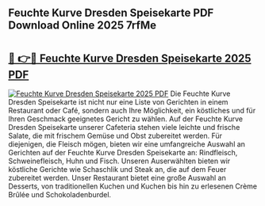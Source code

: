 ## Feuchte Kurve Dresden Speisekarte PDF Download Online 2025 7rfMe

# <h2><a href="http://gcdqp4g.nevu.top/?p=Feuchte+Kurve+Dresden+Speisekarte">🔗 👉🔴 Feuchte Kurve Dresden Speisekarte 2025 PDF</a></h2>

[![Feuchte Kurve Dresden Speisekarte 2025 PDF](https://i.imgur.com/dBaPXMq.png)](http://gcdqp4g.nevu.top/?p=Feuchte+Kurve+Dresden+Speisekarte)
Die Feuchte Kurve Dresden Speisekarte ist nicht nur eine Liste von Gerichten in einem Restaurant oder Café, sondern auch Ihre Möglichkeit, ein köstliches und für Ihren Geschmack geeignetes Gericht zu wählen. Auf der Feuchte Kurve Dresden Speisekarte unserer Cafeteria stehen viele leichte und frische Salate, die mit frischem Gemüse und Obst zubereitet werden. Für diejenigen, die Fleisch mögen, bieten wir eine umfangreiche Auswahl an Gerichten auf der Feuchte Kurve Dresden Speisekarte an: Rindfleisch, Schweinefleisch, Huhn und Fisch. Unseren Auserwählten bieten wir köstliche Gerichte wie Schaschlik und Steak an, die auf dem Feuer zubereitet werden. Unser Restaurant bietet eine große Auswahl an Desserts, von traditionellen Kuchen und Kuchen bis hin zu erlesenen Crème Brûlée und Schokoladenburdel.
